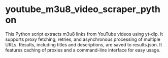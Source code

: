 # youtube_m3u8_video_scraper_python
This Python script extracts m3u8 links from YouTube videos using yt-dlp. It supports proxy fetching, retries, and asynchronous processing of multiple URLs. Results, including titles and descriptions, are saved to results.json. It features caching of proxies and a command-line interface for easy usage.
